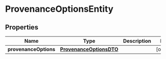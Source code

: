 

# ProvenanceOptionsEntity

## Properties

Name | Type | Description | Notes
------------ | ------------- | ------------- | -------------
**provenanceOptions** | [**ProvenanceOptionsDTO**](ProvenanceOptionsDTO.md) |  |  [optional]



